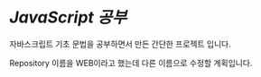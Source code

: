 # ***JavaScript 공부***

자바스크립트 기초 문법을 공부하면서 만든 간단한 프로젝트 입니다.

Repository 이름을 WEB이라고 했는데 다른 이름으로 수정할 계획입니다.